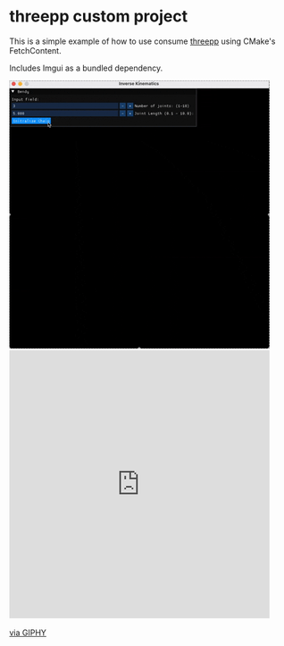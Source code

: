 # threepp custom project

This is a simple example of how to use consume [threepp](https://github.com/markaren/threepp) using CMake's FetchContent.

Includes Imgui as a bundled dependency.


<img src="ReadmeFiles/giphy.gif">

<iframe src="https://giphy.com/embed/SrV5zj0iaa2hlnVxXa" width="466" height="480" style="" frameBorder="0" class="giphy-embed" allowFullScreen></iframe><p><a href="https://giphy.com/gifs/c-jacobian-inversekinematics-SrV5zj0iaa2hlnVxXa">via GIPHY</a></p>
